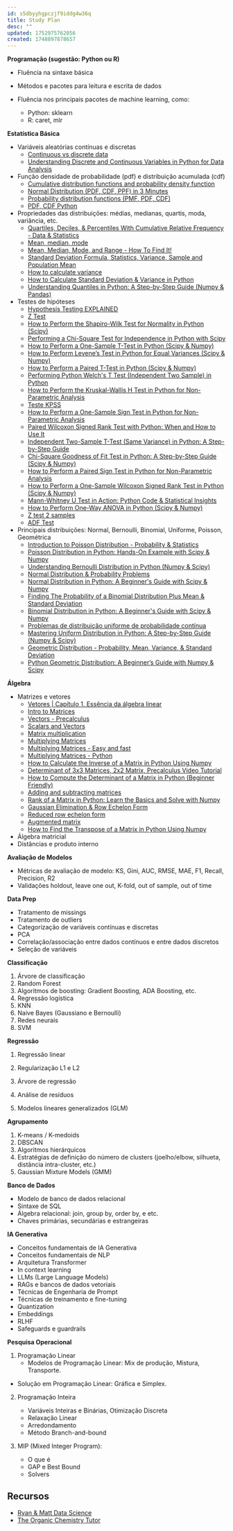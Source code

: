 ```yaml
---
id: s5dbyyhgpczjf9iddg4w36q
title: Study Plan
desc: ""
updated: 1752975762056
created: 1748897878657
---
```


**Programação (sugestão: Python ou R)**

- Fluência na sintaxe básica
- Métodos e pacotes para leitura e escrita de dados
- Fluência nos principais pacotes de machine learning, como:

  - Python: sklearn
  - R: caret, mlr

**Estatística Básica**

- Variáveis aleatórias contínuas e discretas
  - [Continuous vs discrete data](https://www.youtube.com/watch?v=cz4nPSA9rlc)
  - [Understanding Discrete and Continuous Variables in Python for Data Analysis](https://www.youtube.com/watch?v=QAzBUZX7r2I)
- Função densidade de probabilidade (pdf) e distribuição acumulada (cdf)
  - [Cumulative distribution functions and probability density function](https://www.youtube.com/watch?v=3xAIWiTJCvE)
  - [Normal Distribution (PDF, CDF, PPF) in 3 Minutes](https://www.youtube.com/watch?v=3VYupIsbLlY)
  - [Probability distribution functions (PMF, PDF, CDF)](https://www.youtube.com/watch?v=YXLVjCKVP7U)
  - [PDF, CDF Python](https://www.youtube.com/watch?v=A0HDHtgrg2I)
- Propriedades das distribuições: médias, medianas, quartis, moda, variância, etc.
  - [Quartiles, Deciles, & Percentiles With Cumulative Relative Frequency - Data & Statistics](https://www.youtube.com/watch?v=40o82o3uNfk)
  - [Mean, median, mode](https://www.youtube.com/watch?v=zjHfAhcU6kE)
  - [Mean, Median, Mode, and Range - How To Find It!](https://www.youtube.com/watch?v=A1mQ9kD-i9I)
  - [Standard Deviation Formula, Statistics, Variance, Sample and Population Mean](https://www.youtube.com/watch?v=Uk98hiMQgN0)
  - [How to calculate variance](https://www.youtube.com/watch?v=deIQeQzPK08)
  - [How to Calculate Standard Deviation & Variance in Python](https://www.youtube.com/watch?v=p4H2b2x_nWc)
  - [Understanding Quantiles in Python: A Step-by-Step Guide (Numpy & Pandas)](https://www.youtube.com/watch?v=ISTkD1rXH6E)
- Testes de hipóteses
  - [Hypothesis Testing EXPLAINED](https://www.youtube.com/watch?v=1g3pCE_B12E)
  - [Z Test](https://www.youtube.com/watch?v=6_svhNN1doI)
  - [How to Perform the Shapiro-Wilk Test for Normality in Python (Scipy)](https://www.youtube.com/watch?v=e0lum-6vuw4)
  - [Performing a Chi-Square Test for Independence in Python with Scipy](https://www.youtube.com/watch?v=Jb9sxlnhZMo)
  - [How to Perform a One-Sample T-Test in Python (Scipy & Numpy)](https://www.youtube.com/watch?v=1I3JKTAwfcY&t=4s)
  - [How to Perform Levene’s Test in Python for Equal Variances (Scipy & Numpy)](https://www.youtube.com/watch?v=CkNGg64f20w)
  - [How to Perform a Paired T-Test in Python (Scipy & Numpy)](https://www.youtube.com/watch?v=4_2G9wu3wVY)
  - [Performing Python Welch's T Test (Independent Two Sample) in Python](https://www.youtube.com/watch?v=wmZ8wOHhPc0)
  - [How to Perform the Kruskal-Wallis H Test in Python for Non-Parametric Analysis](https://www.youtube.com/watch?v=fNQX6Io760A)
  - [Teste KPSS](https://www.youtube.com/watch?v=K_TzArMixvA)
  - [How to Perform a One-Sample Sign Test in Python for Non-Parametric Analysis](https://www.youtube.com/watch?v=mXKALjVuxuY)
  - [Paired Wilcoxon Signed Rank Test with Python: When and How to Use It](https://www.youtube.com/watch?v=ZkA1fZETQEs)
  - [Independent Two-Sample T-Test (Same Variance) in Python: A Step-by-Step Guide](https://www.youtube.com/watch?v=VUINlWBEs1Y)
  - [Chi-Square Goodness of Fit Test in Python: A Step-by-Step Guide (Scipy & Numpy)](https://www.youtube.com/watch?v=Fv-U-pZ4HbI)
  - [How to Perform a Paired Sign Test in Python for Non-Parametric Analysis](https://www.youtube.com/watch?v=NoLyDRChxrU)
  - [How to Perform a One-Sample Wilcoxon Signed Rank Test in Python (Scipy & Numpy)](https://www.youtube.com/watch?v=1td0ihzVOx4)
  - [Mann-Whitney U Test in Action: Python Code & Statistical Insights](https://www.youtube.com/watch?v=wLIqJg_4aV8)
  - [How to Perform One-Way ANOVA in Python (Scipy & Numpy)](https://www.youtube.com/watch?v=wRvuJVAS5SM)
  - [Z test 2 samples](https://www.youtube.com/watch?v=EiDemzaNbBI)
  - [ADF Test](https://www.youtube.com/watch?v=2cWsi6dfJ90)
- Principais distribuições: Normal, Bernoulli, Binomial, Uniforme, Poisson, Geométrica
  - [Introduction to Poisson Distribution - Probability & Statistics](https://www.youtube.com/watch?v=m0o-585xwW0)
  - [Poisson Distribution in Python: Hands-On Example with Scipy & Numpy](https://www.youtube.com/watch?v=MFGF31Ar3FI)
  - [Understanding Bernoulli Distribution in Python (Numpy & Scipy)](https://www.youtube.com/watch?v=scizFgXy-SI)
  - [Normal Distribution & Probability Problems](https://www.youtube.com/watch?v=gHBL5Zau3NE)
  - [Normal Distribution in Python: A Beginner's Guide with Scipy & Numpy](https://www.youtube.com/watch?v=_Q-CAxnd69U)
  - [Finding The Probability of a Binomial Distribution Plus Mean & Standard Deviation](https://www.youtube.com/watch?v=3PWKQiLK41M)
  - [Binomial Distribution in Python: A Beginner's Guide with Scipy & Numpy](https://www.youtube.com/watch?v=bZfnCdLLxAI)
  - [Problemas de distribuição uniforme de probabilidade contínua](https://www.youtube.com/watch?v=KfunVw-0AH0)
  - [Mastering Uniform Distribution in Python: A Step-by-Step Guide (Numpy & Scipy)](https://www.youtube.com/watch?v=6hI_8rqHhD8&t=7s)
  - [Geometric Distribution - Probability, Mean, Variance, & Standard Deviation](https://www.youtube.com/watch?v=d5iAWPnrH6w)
  - [Python Geometric Distribution: A Beginner’s Guide with Numpy & Scipy](https://www.youtube.com/watch?v=F8ylt-PUUjc)

**Álgebra**

- Matrizes e vetores
  - [Vetores | Capítulo 1, Essência da álgebra linear](https://www.youtube.com/watch?v=fNk_zzaMoSs)
  - [Intro to Matrices](https://www.youtube.com/watch?v=yRwQ7A6jVLk)
  - [Vectors - Precalculus](https://www.youtube.com/watch?v=iXdMpXMuEGI)
  - [Scalars and Vectors](https://www.youtube.com/watch?v=rcDXQ-5H8mk)
  - [Matrix multiplication](https://www.youtube.com/watch?v=iJERwUVuwtY)
  - [Multiplying Matrices](https://www.youtube.com/watch?v=vzt9c7iWPxs)
  - [Multiplying Matrices - Easy and fast](https://www.youtube.com/watch?v=2spTnAiQg4M)
  - [Multiplying Matrices - Python](https://www.youtube.com/watch?v=RzePfrH0XNM)
  - [How to Calculate the Inverse of a Matrix in Python Using Numpy](https://www.youtube.com/watch?v=wfHaKrmMbFk)
  - [Determinant of 3x3 Matrices, 2x2 Matrix, Precalculus Video Tutorial](https://www.youtube.com/watch?v=3ROzG6n4yMc)
  - [How to Compute the Determinant of a Matrix in Python (Beginner Friendly)](https://www.youtube.com/watch?v=0V2Nv3DlJEQ)
  - [Adding and subtracting matrices](https://www.youtube.com/watch?v=QXUbFzEd3Ww)
  - [Rank of a Matrix in Python: Learn the Basics and Solve with Numpy](https://www.youtube.com/watch?v=bzJthYkqO2o)
  - [Gaussian Elimination & Row Echelon Form](https://www.youtube.com/watch?v=eDb6iugi6Uk)
  - [Reduced row echelon form](https://www.youtube.com/watch?v=12hpWB3cmzg)
  - [Augmented matrix](https://www.youtube.com/watch?v=wDrAPOPUIMY)
  - [How to Find the Transpose of a Matrix in Python Using Numpy](https://www.youtube.com/watch?v=1BQbxkv6n4w)
- Álgebra matricial
- Distâncias e produto interno

**Avaliação de Modelos**

- Métricas de avaliação de modelo: KS, Gini, AUC, RMSE, MAE, F1, Recall, Precision, R2
- Validações holdout, leave one out, K-fold, out of sample, out of time

**Data Prep**

- Tratamento de missings
- Tratamento de outliers
- Categorização de variáveis contínuas e discretas
- PCA
- Correlação/associação entre dados contínuos e entre dados discretos
- Seleção de variáveis

**Classificação**

1.  Árvore de classificação
2.  Random Forest
3.  Algoritmos de boosting: Gradient Boosting, ADA Boosting, etc.
4.  Regressão logística
5.  KNN
6.  Naive Bayes (Gaussiano e Bernoulli)
7.  Redes neurais
8.  SVM

**Regressão**

1.  Regressão linear
2.  Regularização L1 e L2
3.  Árvore de regressão

4.  Análise de resíduos
5.  Modelos lineares generalizados (GLM)

**Agrupamento**

1.  K-means / K-medoids
2.  DBSCAN
3.  Algoritmos hierárquicos
4.  Estratégias de definição do número de clusters (joelho/elbow, silhueta, distância intra-cluster, etc.)
5.  Gaussian Mixture Models (GMM)

**Banco de Dados**

- Modelo de banco de dados relacional
- Sintaxe de SQL
- Álgebra relacional: join, group by, order by, e etc.
- Chaves primárias, secundárias e estrangeiras

**IA Generativa**

- Conceitos fundamentais de IA Generativa
- Conceitos fundamentais de NLP
- Arquitetura Transformer
- In context learning
- LLMs (Large Language Models)
- RAGs e bancos de dados vetoriais
- Técnicas de Engenharia de Prompt
- Técnicas de treinamento e fine-tuning
- Quantization
- Embeddings
- RLHF
- Safeguards e guardrails

**Pesquisa Operacional**

1.  Programação Linear
    - Modelos de Programação Linear: Mix de produção, Mistura, Transporte.

- Solução em Programação Linear: Gráfica e Simplex.

2.  Programação Inteira

    - Variáveis Inteiras e Binárias, Otimização Discreta
    - Relaxação Linear
    - Arredondamento
    - Método Branch-and-bound

3.  MIP (Mixed Integer Program):
    - O que é
    - GAP e Best Bound
    - Solvers

## Recursos

- [Ryan & Matt Data Science](https://www.youtube.com/@RyanAndMattDataScience)
- [The Organic Chemistry Tutor](https://www.youtube.com/@TheOrganicChemistryTutor)
